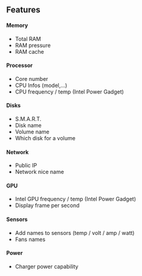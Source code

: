 ## Features

#### Memory

- Total RAM
- RAM pressure
- RAM cache

#### Processor

- Core number
- CPU Infos (model,...)
- CPU frequency / temp (Intel Power Gadget)

#### Disks

- S.M.A.R.T.
- Disk name
- Volume name
- Which disk for a volume

#### Network

- Public IP
- Network nice name

#### GPU

- Intel GPU frequency / temp (Intel Power Gadget)
- Display frame per second

#### Sensors

- Add names to sensors (temp / volt / amp / watt)
- Fans names

#### Power

- Charger power capability